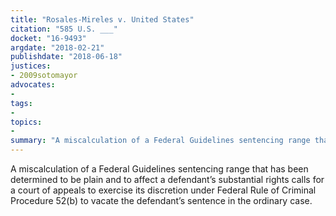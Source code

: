 ```yaml
---
title: "Rosales-Mireles v. United States"
citation: "585 U.S. ___"
docket: "16-9493"
argdate: "2018-02-21"
publishdate: "2018-06-18"
justices:
- 2009sotomayor
advocates:
- 
tags:
- 
topics:
- 
summary: "A miscalculation of a Federal Guidelines sentencing range that has been determined to be plain and to affect a defendant’s substantial rights calls for a court of appeals to exercise its discretion under Federal Rule of Criminal Procedure 52(b) to vacate the defendant’s sentence in the ordinary case."
---
```

A miscalculation of a Federal Guidelines sentencing range that has been determined to be plain and to affect a defendant’s substantial rights calls for a court of appeals to exercise its discretion under Federal Rule of Criminal Procedure 52(b) to vacate the defendant’s sentence in the ordinary case.

